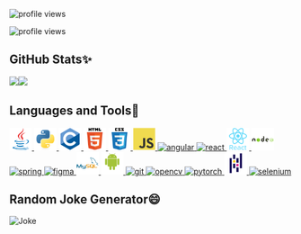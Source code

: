 <p align="left"> <img src="https://komarev.com/ghpvc/?username=chesterchangliu" alt="profile views" /> </p>
<img src="https://shields-io-visitor-counter.herokuapp.com/badge?page=chesterchangliu.shields-io-visitor-counter&color=1D70B8&logo=GitHub&logoColor=FFFFFF&style=flat-square" alt="profile views" /> 

## GitHub Stats✨

<img align="" height="150" src="https://github-readme-stats.vercel.app/api?username=chesterchangliu&hide_title=true&hide_border=true&show_icons=true&include_all_commits=true&bg_color=0,EC6C6C,FFD479,FFFC79,73FA79&theme=graywhite&locale=en" /><img align="" height="150" src="https://github-readme-stats.vercel.app/api/top-langs/?username=chesterchangliu&hide_title=ture&hide_border=true&layout=compact&bg_color=0,73FA79,73FDFF,D783FF&theme=graywhite&locale=en" />
<!---
<p><img align=""height="158px" src="https://github-readme-stats.vercel.app/api?username=chesterchangliu&hide_title=true&hide_border=true&show_icons=true&theme=radical" alt="chesterchangliu" /><img align=""height="138px" src="https://github-readme-stats.vercel.app/api/top-langs?username=chesterchangliu&show_icons=true&locale=en&layout=compact&theme=radical" alt="chesterchangliu" /></p>
<br />
--->
## Languages and Tools🔨
<p align="left">
<a href="https://www.java.com" target="_blank" rel="noreferrer"> <img src="https://raw.githubusercontent.com/devicons/devicon/master/icons/java/java-original.svg" alt="java" width="40" height="40"/> </a> 
<a href="https://www.python.org" target="_blank" rel="noreferrer"> <img src="https://raw.githubusercontent.com/devicons/devicon/master/icons/python/python-original.svg" alt="python" width="40" height="40"/> </a>
<a href="https://www.cprogramming.com/" target="_blank" rel="noreferrer"> <img src="https://raw.githubusercontent.com/devicons/devicon/master/icons/c/c-original.svg" alt="c" width="40" height="40"/> </a> 
<a href="https://www.w3.org/html/" target="_blank" rel="noreferrer"> <img src="https://raw.githubusercontent.com/devicons/devicon/master/icons/html5/html5-original-wordmark.svg" alt="html5" width="40" height="40"/> </a> 
<a href="https://www.w3schools.com/css/" target="_blank" rel="noreferrer"> <img src="https://raw.githubusercontent.com/devicons/devicon/master/icons/css3/css3-original-wordmark.svg" alt="css3" width="40" height="40"/> </a>
<a href="https://developer.mozilla.org/en-US/docs/Web/JavaScript" target="_blank" rel="noreferrer"> <img src="https://raw.githubusercontent.com/devicons/devicon/master/icons/javascript/javascript-original.svg" alt="javascript" width="40" height="40"/> </a>
<a href="https://www.mongodb.com/" target="_blank" rel="noreferrer"> <img src="https://cdn.icon-icons.com/icons2/2415/PNG/512/mongodb_original_wordmark_logo_icon_146425.png" alt="angular" width="40" height="40"/> </a>
<a href="https://www.javatpoint.com/expressjs-tutorial" target="_blank" rel="noreferrer"> <img src="https://w7.pngwing.com/pngs/925/447/png-transparent-express-js-node-js-javascript-mongodb-node-js-text-trademark-logo.png" alt="react" width="40" height="40"/> </a>  
<a href="https://reactjs.org/" target="_blank" rel="noreferrer"> <img src="https://raw.githubusercontent.com/devicons/devicon/master/icons/react/react-original-wordmark.svg" alt="react" width="40" height="40"/> </a>   
<a href="https://nodejs.org" target="_blank" rel="noreferrer"> <img src="https://raw.githubusercontent.com/devicons/devicon/master/icons/nodejs/nodejs-original-wordmark.svg" alt="nodejs" width="40" height="40"/> </a>  
<a href="https://spring.io/" target="_blank" rel="noreferrer"> <img src="https://www.vectorlogo.zone/logos/springio/springio-icon.svg" alt="spring" width="40" height="40"/> </a>
<a href="https://www.figma.com/" target="_blank" rel="noreferrer"> <img src="https://www.vectorlogo.zone/logos/figma/figma-icon.svg" alt="figma" width="40" height="40"/> </a>  
<a href="https://www.mysql.com/" target="_blank" rel="noreferrer"> <img src="https://raw.githubusercontent.com/devicons/devicon/master/icons/mysql/mysql-original-wordmark.svg" alt="mysql" width="40" height="40"/> </a>
<a href="https://developer.android.com" target="_blank" rel="noreferrer"> <img src="https://raw.githubusercontent.com/devicons/devicon/master/icons/android/android-original-wordmark.svg" alt="android" width="40" height="40"/> </a>
<a href="https://git-scm.com/" target="_blank" rel="noreferrer"> <img src="https://www.vectorlogo.zone/logos/git-scm/git-scm-icon.svg" alt="git" width="40" height="40"/> </a>  
<a href="https://opencv.org/" target="_blank" rel="noreferrer"> <img src="https://www.vectorlogo.zone/logos/opencv/opencv-icon.svg" alt="opencv" width="40" height="40"/> </a> 
<a href="https://pytorch.org/" target="_blank" rel="noreferrer"> <img src="https://www.vectorlogo.zone/logos/pytorch/pytorch-icon.svg" alt="pytorch" width="40" height="40"/> </a> 
<a href="https://pandas.pydata.org/" target="_blank" rel="noreferrer"> <img src="https://raw.githubusercontent.com/devicons/devicon/2ae2a900d2f041da66e950e4d48052658d850630/icons/pandas/pandas-original.svg" alt="pandas" width="40" height="40"/> </a>
<a href="https://www.selenium.dev/" target="_blank" rel="noreferrer"> <img src="https://hitech-us.com/wp-content/uploads/2018/09/selenium-logo.png" alt="selenium" width="40" height="40"/> </a>  
</p>
<!---
[![trophy](https://github-profile-trophy.vercel.app/?username=ChesterChangLiu&theme=onedark)](https://github.com/ryo-ma/github-profile-trophy)
<p><img align="center" src="https://github-readme-streak-stats.herokuapp.com/?user=chesterchangliu&" alt="chesterchangliu" /></p>
<p align="left"> <a href="https://github.com/ryo-ma/github-profile-trophy"><img src="https://github-profile-trophy.vercel.app/?username=chesterchangliu" alt="chesterchangliu" /></a> </p>
--->

## Random Joke Generator😄
![Joke](https://readme-jokes.vercel.app/api)
